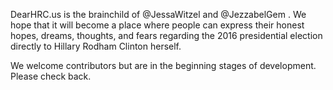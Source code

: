 DearHRC.us is the brainchild of @JessaWitzel and @JezzabelGem . We hope that it will become a place where people can express their honest hopes, dreams, thoughts, and fears regarding the 2016 presidential election directly to Hillary Rodham Clinton herself. 

We welcome contributors but are in the beginning stages of development. Please check back.
